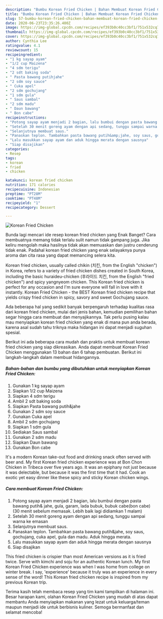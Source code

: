 ```yaml
---
description: "Bumbu Korean Fried Chicken | Bahan Membuat Korean Fried Chicken Yang Paling Enak"
title: "Bumbu Korean Fried Chicken | Bahan Membuat Korean Fried Chicken Yang Paling Enak"
slug: 57-bumbu-korean-fried-chicken-bahan-membuat-korean-fried-chicken-yang-paling-enak
date: 2020-06-23T23:35:26.400Z
image: https://img-global.cpcdn.com/recipes/ef393b0c40cc3bf1/751x532cq70/korean-fried-chicken-foto-resep-utama.jpg
thumbnail: https://img-global.cpcdn.com/recipes/ef393b0c40cc3bf1/751x532cq70/korean-fried-chicken-foto-resep-utama.jpg
cover: https://img-global.cpcdn.com/recipes/ef393b0c40cc3bf1/751x532cq70/korean-fried-chicken-foto-resep-utama.jpg
author: Cynthia Lee
ratingvalue: 4.1
reviewcount: 15
recipeingredient:
- "1 kg sayap ayam"
- "1/2 cup Maizena"
- "4 sdm terigu"
- "2 sdt baking soda"
- " Pasta bawang putihjahe"
- "2 sdm soy sauce"
- " Cuka apel"
- "2 sdm gochujang"
- "1 sdm gula"
- " Saus sambal"
- "2 sdm madu"
- " Daun bawang"
- " Bon cabe"
recipeinstructions:
- "Potong sayap ayam menjadi 2 bagian, lalu bumbui dengan pasta bawang putih&amp; jahe, gula, garam, lada bubuk, bubuk cabe(bon cabe) (30 menit sebelum memasak. Lebih baik lagi didiamkan 1 malam)"
- "Setelah 30 menit goreng ayam dengan api sedang, tunggu sampai warna ke emasan"
- "Selanjutnya membuat saus."
- "Panaskan teplon. Tambahkan pasta bawang putih&amp;jahe, soy saus, gochujang, cuka apel, gula dan madu. Aduk hingga merata."
- "Lalu masukkan sayap ayam dan aduk hingga merata dengan sausnya"
- "Siap disajikan"
categories:
- Resep
tags:
- korean
- fried
- chicken

katakunci: korean fried chicken 
nutrition: 171 calories
recipecuisine: Indonesian
preptime: "PT28M"
cooktime: "PT48M"
recipeyield: "1"
recipecategory: Dessert

---
```



![Korean Fried Chicken](https://img-global.cpcdn.com/recipes/ef393b0c40cc3bf1/751x532cq70/korean-fried-chicken-foto-resep-utama.jpg)

Bunda lagi mencari ide resep korean fried chicken yang Enak Banget? Cara membuatnya memang tidak terlalu sulit namun tidak gampang juga. Jika keliru mengolah maka hasilnya tidak akan memuaskan dan justru cenderung tidak enak. Padahal korean fried chicken yang enak selayaknya punya aroma dan cita rasa yang dapat memancing selera kita.

Korean fried chicken, usually called chikin (치킨, from the English &#34;chicken&#34;) in Korea, refers to a variety of fried chicken dishes created in South Korea, including the basic huraideu-chicken (후라이드 치킨, from the English &#34;fried chicken&#34;) and spicy yangnyeom chicken. This Korean fried chicken is perfect for any occasion and I&#39;m sure everyone will fall in love with it instantly. Korean Fried Chicken - the BEST Korean fried chicken recipe that yields crispy fried chicken in spicy, savory and sweet Gochujang sauce.

Ada beberapa hal yang sedikit banyak berpengaruh terhadap kualitas rasa dari korean fried chicken, mulai dari jenis bahan, kemudian pemilihan bahan segar hingga cara membuat dan menyajikannya. Tak perlu pusing kalau mau menyiapkan korean fried chicken yang enak di mana pun anda berada, karena asal sudah tahu triknya maka hidangan ini dapat menjadi suguhan spesial.


Berikut ini ada beberapa cara mudah dan praktis untuk membuat korean fried chicken yang siap dikreasikan. Anda dapat membuat Korean Fried Chicken menggunakan 13 bahan dan 6 tahap pembuatan. Berikut ini langkah-langkah dalam membuat hidangannya.

<!--inarticleads1-->

##### Bahan-bahan dan bumbu yang dibutuhkan untuk menyiapkan Korean Fried Chicken:

1. Gunakan 1 kg sayap ayam
1. Siapkan 1/2 cup Maizena
1. Siapkan 4 sdm terigu
1. Ambil 2 sdt baking soda
1. Siapkan  Pasta bawang putih&amp;jahe
1. Gunakan 2 sdm soy sauce
1. Gunakan  Cuka apel
1. Ambil 2 sdm gochujang
1. Siapkan 1 sdm gula
1. Sediakan  Saus sambal
1. Gunakan 2 sdm madu
1. Siapkan  Daun bawang
1. Gunakan  Bon cabe


It&#39;s a modern Korean take-out food and drinking snack often served with beer and. My first Korean fried chicken experience was at Bon Chon Chicken in Tribeca over five years ago. It was an epiphany not just because it was delectable, but because it was the first time that it had. Cook an exotic yet easy dinner like these spicy and sticky Korean chicken wings. 

<!--inarticleads2-->

##### Cara membuat Korean Fried Chicken:

1. Potong sayap ayam menjadi 2 bagian, lalu bumbui dengan pasta bawang putih&amp; jahe, gula, garam, lada bubuk, bubuk cabe(bon cabe) (30 menit sebelum memasak. Lebih baik lagi didiamkan 1 malam)
1. Setelah 30 menit goreng ayam dengan api sedang, tunggu sampai warna ke emasan
1. Selanjutnya membuat saus.
1. Panaskan teplon. Tambahkan pasta bawang putih&amp;jahe, soy saus, gochujang, cuka apel, gula dan madu. Aduk hingga merata.
1. Lalu masukkan sayap ayam dan aduk hingga merata dengan sausnya
1. Siap disajikan


This fried chicken is crispier than most American versions as it is fried twice. Serve with kimchi and soju for an authentic Korean lunch. My first Korean Fried Chicken experience was when I was home from college on winter break. I say, &#39;experience&#39; because it truly was an experience in every sense of the word! This Korean fried chicken recipe is inspired from my previous Korean trip. 

Terima kasih telah membaca resep yang tim kami tampilkan di halaman ini. Besar harapan kami, olahan Korean Fried Chicken yang mudah di atas dapat membantu Anda menyiapkan makanan yang lezat untuk keluarga/teman maupun menjadi ide untuk berbisnis kuliner. Semoga bermanfaat dan selamat mencoba!
